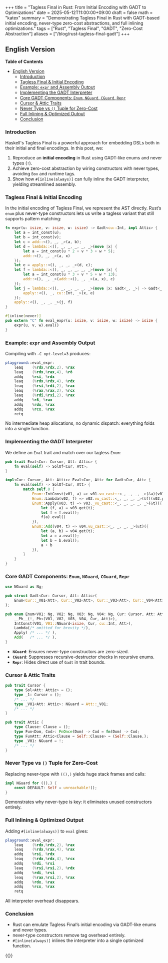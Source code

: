 +++
title = "Tagless Final in Rust: From Initial Encoding with GADT to Optimizations"
date = 2025-05-12T11:00:00+09:00
draft = false
math = "katex"
summary = "Demonstrating Tagless Final in Rust with GADT-based initial encoding, never-type zero-cost abstractions, and full inlining optimizations."
tags = ["Rust", "Tagless Final", "GADT", "Zero-Cost Abstraction"]
aliases = ["/blog/rust-tagless-final-gadt"]
+++


## English Version

**Table of Contents**

- [English Version](#english-version)
  - [Introduction](#introduction)
  - [Tagless Final \& Initial Encoding](#tagless-final--initial-encoding)
  - [Example: `expr` and Assembly Output](#example-expr-and-assembly-output)
  - [Implementing the GADT Interpreter](#implementing-the-gadt-interpreter)
  - [Core GADT Components: `Enum`, `NGuard`, `CGuard`, `Repr`](#core-gadt-components-enum-nguard-cguard-repr)
  - [Cursor \& Attic Traits](#cursor--attic-traits)
  - [Never Type vs `()` Tuple for Zero-Cost](#never-type-vs--tuple-for-zero-cost)
  - [Full Inlining \& Optimized Output](#full-inlining--optimized-output)
  - [Conclusion](#conclusion)

### Introduction

Haskell's Tagless Final is a powerful approach for embedding DSLs both in their initial and final encodings. In this post, we:

1. Reproduce an **initial encoding** in Rust using GADT-like enums and never types (`!`).
2. Achieve zero-cost abstraction by wiring constructors with never types, avoiding `Box` and runtime tags.
3. Show how `#[inline(always)]` can fully inline the GADT interpreter, yielding streamlined assembly.

### Tagless Final & Initial Encoding

In the initial encoding of Tagless Final, we represent the AST directly. Rust’s `enum` plus never-type constructors lets us write a tagless variant that still supports pattern matching:

```rust
fn expr(u: isize, v: isize, w: isize) -> Gadt<cu::Int, impl Attic> {
    let a = int_const(u);
    let b = int_const(v);
    let c = add::<(), _, _>(a, b);
    let d = lambda::<(), _, _, _, _, _>(move |x| {
        let a = int_const(u * 2 + v * 3 + w * 5);
        add::<(), _, _>(a, x)
    });
    let e = apply::<(), _, _, _>(d, c);
    let f = lambda::<(), _, _, _, _, _>(move |x| {
        let a = int_const(u * 3 + v * 5 + w * 13);
        add::<(), _, _>(add::<(), _, _>(a, x), c)
    });
    let j = lambda::<(), _, _, _, _, _>(move |x: Gadt<_, _>| -> Gadt<_, _> {
        apply::<(), _, cu::Int, _>(x, e)
    });
    apply::<(), _, _, _>(j, f)
}

#[inline(never)]
pub extern "C" fn eval_expr(u: isize, v: isize, w: isize) -> isize {
    expr(u, v, w).eval()
}
```

### Example: `expr` and Assembly Output

Compiling with `-C opt-level=3` produces:

```asm
playground::eval_expr:
	leaq	(%rdx,%rdx,2), %rax
	leaq	(%rdx,%rax,4), %r8
	addq	%rsi, %rdx
	leaq	(%rdx,%rdx,4), %rdx
	leaq	(%rsi,%rdi,2), %rax
	leaq	(%rax,%rax,2), %rcx
	leaq	(%rdi,%rsi,2), %rax
	addq	%r8, %rax
	addq	%rdx, %rax
	addq	%rcx, %rax
	retq
```

No intermediate heap allocations, no dynamic dispatch: everything folds into a single function.

### Implementing the GADT Interpreter

We define an `Eval` trait and match over our tagless `Enum`:

```rust
pub trait Eval<Cur: Cursor, Att: Attic> {
    fn eval(self) -> SolOf<Cur, Att>;
}

impl<Cur: Cursor, Att: Attic> Eval<Cur, Att> for Gadt<Cur, Att> {
    fn eval(self) -> SolOf<Cur, Att> {
        match self.0 {
            Enum::IntConst(v01, a) => v01.vu_cast::<_, _, _, _>(&a)(v01.get(a)),
            Enum::Lambda(v02, f) => v02.vu_cast::<_, _, _, _>(&f)(v02.get(f)),
            Enum::Apply(v03, t) => v03._vu_cast::<_, _, _, _, _>(&t)({
                let (f, a) = v03.get(t);
                let f = f.eval();
                f(a).eval()
            }),
            Enum::Add(v04, t) => v04.vu_cast::<_, _, _, _>(&t)({
                let (a, b) = v04.get(t);
                let a = a.eval();
                let b = b.eval();
                a + b
            }),
        }
    }
}
```

### Core GADT Components: `Enum`, `NGuard`, `CGuard`, `Repr`

```rust
use NGuard as Ng;

pub struct Gadt<Cur: Cursor, Att: Attic>(
    Enum<Cur::_V01<Att>, Cur::_V02<Att>, Cur::_V03<Att>, Cur::_V04<Att>, Cur, Att>,
);

pub enum Enum<V01: Ng, V02: Ng, V03: Ng, V04: Ng, Cur: Cursor, Att: Attic> {
    __Ph__(!, Ph<(V01, V02, V03, V04, Cur, Att)>),
    IntConst(V01, V01::NGuard<isize, Cur, cu::Int, Att>),
    Lambda(/* omitted for brevity */),
    Apply( /* ... */ ),
    Add(   /* ... */ ),
}
```

* **`NGuard`**: Ensures never-type constructors are zero-sized.
* **`CGuard`**: Suppresses recursive-destructor checks in recursive enums.
* **`Repr`**: Hides direct use of `Gadt` in trait bounds.

### Cursor & Attic Traits

```rust
pub trait Cursor {
    type Sol<Att: Attic> = ();
    type _1: Cursor = ();
    /* ... */
    type _V01<Att: Attic>: NGuard = Att::_V01;
    /* ... */
}

pub trait Attic {
    type Clause: Clause = ();
    type Fun<Dom, Cod>: FnOnce(Dom) -> Cod = fn(Dom) -> Cod;
    type FunAtt: Attic<Clause = Self::Clause> = (Self::Clause,);
    type _V01: NGuard = !;
    /* ... */
}
```

### Never Type vs `()` Tuple for Zero-Cost

Replacing never-type with `((),)` yields huge stack frames and calls:

```rust
impl NGuard for ((),) {
    const DEFAULT: Self = unreachable!();
}
```

Demonstrates why never-type is key: it eliminates unused constructors entirely.

### Full Inlining & Optimized Output

Adding `#[inline(always)]` to `eval` gives:

```asm
playground::eval_expr:
	leaq	(%rdx,%rdx,2), %rax
	leaq	(%rdx,%rax,4), %rax
	addq	%rsi, %rdx
	leaq	(%rdx,%rdx,4), %rcx
	addq	%rdi, %rsi
	leaq	(%rsi,%rsi,2), %rdx
	addq	%rdi, %rsi
	leaq	(%rax,%rsi,2), %rax
	addq	%rdx, %rax
	addq	%rcx, %rax
	retq
```

All interpreter overhead disappears.

### Conclusion

* Rust can emulate Tagless Final’s initial encoding via GADT-like enums and never types.
* never-type constructors remove tag overhead entirely.
* `#[inline(always)]` inlines the interpreter into a single optimized function.

{{<post-socials page_content_type="blog" telegram_post_id="29" x_post_id="1899760615893434710">}}
